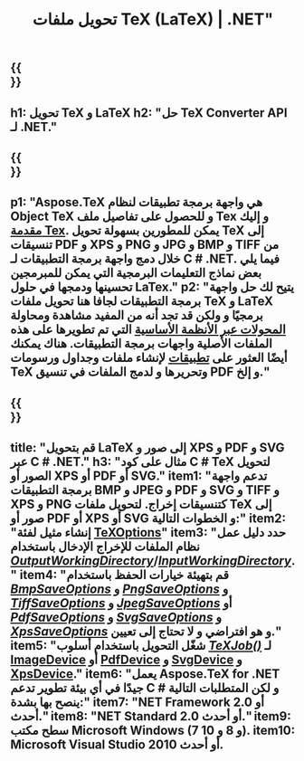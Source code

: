 ﻿---
translation: true
template: /_templates/_conversion-net.md
title: تحويل ملفات TeX (LaTeX) | .NET"
url: /net/conversion/
description: وظائف تحويل TeX و LaTeX. قم بتحويل ملفات TeX / LaTeX إلى تنسيقات PDF و SVG و XPS وصورة بما في ذلك PNG و JPEG و TIFF و BMP باستخدام حل .NET API.
keywords: 'tex تحويل api c # و تكامل محول tex c #'
family: tex
platformtag: net
feature: conversion
---

{{<section banner>}}
---
h1: تحويل TeX و LaTeX
h2: "حل TeX Converter API لـ .NET."
---

{{<section overview>}}
---
p1: "Aspose.TeX هي واجهة برمجة تطبيقات لنظام Object TeX و للحصول على تفاصيل ملف Tex و إليك [مقدمة Tex](https://docs.aspose.com/tex/cpp/what-is-tex/). يمكن للمطورين بسهولة تحويل TeX إلى تنسيقات PDF و XPS و PNG و JPG و BMP و TIFF من خلال دمج واجهة برمجة التطبيقات لـ C # .NET. فيما يلي بعض نماذج التعليمات البرمجية التي يمكن للمبرمجين تحسينها ودمجها في حلول LaTex."
p2: "يتيح لك حل واجهة برمجة التطبيقات لجافا هنا تحويل ملفات TeX و LaTeX برمجيًا و ولكن قد تجد أنه من المفيد مشاهدة ومحاولة [المحولات عبر الأنظمة الأساسية](https://products.aspose.app/tex/conversion) التي تم تطويرها على هذه الملفات الأصلية واجهات برمجة التطبيقات. هناك يمكنك أيضًا العثور على [تطبيقات](https://products.aspose.app/tex/applications) لإنشاء ملفات وجداول ورسومات TeX وتحريرها و لدمج الملفات في تنسيق PDF و إلخ."
---

{{<section feature1>}}
---
title: "قم بتحويل LaTeX إلى صور و XPS و PDF و SVG عبر C # .NET."
h3: "مثال على كود C # TeX لتحويل الصور أو XPS أو PDF أو SVG."
item1: "تدعم واجهة برمجة التطبيقات BMP و JPEG و PDF و SVG و TIFF و XPS و PNG كتنسيقات إخراج. لتحويل ملفات TeX إلى صور أو PDF أو XPS أو SVG و الخطوات التالية:"
item2: "إنشاء مثيل لفئة [TeXOptions](https://reference.aspose.com/tex/net/aspose.tex/texoptions/)"
item3: "حدد دليل عمل نظام الملفات للإخراج الإدخال باستخدام [*OutputWorkingDirectory*](https://reference.aspose.com/tex/net/aspose.tex/texoptions/outputworkingdirectory/)/[*InputWorkingDirectory*](https://reference.aspose.com/tex/net/aspose.tex/texoptions/inputworkingdirectory/)."
item4: "قم بتهيئة خيارات الحفظ باستخدام [*BmpSaveOptions*](https://reference.aspose.com/tex/net/aspose.tex.presentation.image/bmpsaveoptions/) و [*PngSaveOptions*](https://reference.aspose.com/tex/net/aspose.tex.presentation.image/pngsaveoptions/) و [*TiffSaveOptions*](https://reference.aspose.com/tex/net/aspose.tex.presentation.image/tiffsaveoptions/) و [*JpegSaveOptions*](https://reference.aspose.com/tex/net/aspose.tex.presentation.image/jpegsaveoptions/) أو [*PdfSaveOptions*](https://reference.aspose.com/tex/net/aspose.tex.presentation.pdf/pdfsaveoptions/) و [*SvgSaveOptions*](https://reference.aspose.com/tex/net/aspose.tex.presentation.svg/svgsaveoptions/) و [*XpsSaveOptions*](https://reference.aspose.com/tex/net/aspose.tex.presentation.xps/xpssaveoptions/) و هو افتراضي و لا تحتاج إلى تعيين."
item5: "شغّل التحويل باستخدام أسلوب [*TeXJob()*](https://reference.aspose.com/tex/net/aspose.tex/texjob/) لـ [ImageDevice](https://reference.aspose.com/tex/net/aspose.tex.presentation.image/imagedevice/) أو [PdfDevice](https://reference.aspose.com/tex/net/aspose.tex.presentation.pdf/pdfdevice/) و [SvgDevice](https://reference.aspose.com/tex/net/aspose.tex.presentation.svg/svgdevice/) و [XpsDevice](https://reference.aspose.com/tex/net/aspose.tex.presentation.xps/xpsdevice/)."
item6: "يعمل Aspose.TeX for .NET جيدًا في أي بيئة تطوير تدعم C # و لكن المتطلبات التالية ينصح بها بشدة:"
item7: "NET Framework 2.0 أو أحدث."
item8: "NET Standard 2.0 أو أحدث."
item9: سطح مكتب Microsoft Windows (7 و 8 و 10).
item10: Microsoft Visual Studio 2010 أو أحدث.
---
